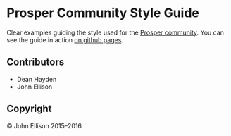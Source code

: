 # Prosper Community Style Guide

Clear examples guiding the style used for the [Prosper community](http://prosper.community/). You can see the guide in action [on github pages](https://prosper-community.github.io/prosper-brand-styleguide/).

## Contributors

* Dean Hayden
* John Ellison

## Copyright

&copy; John Ellison 2015–2016
